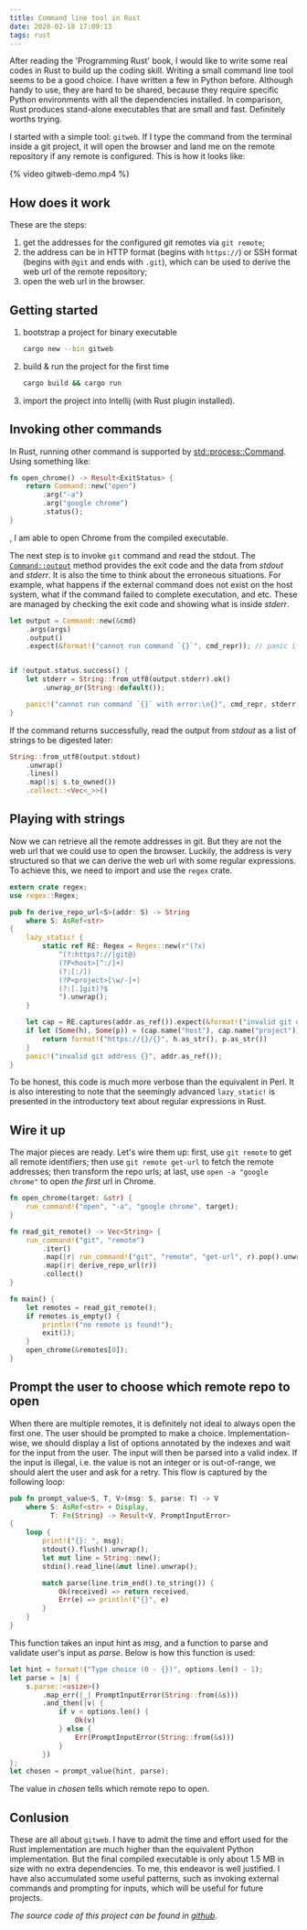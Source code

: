 ```yaml
---
title: Command line tool in Rust
date: 2020-02-18 17:09:13
tags: rust
---
```


After reading the 'Programming Rust' book, I would like to write some real codes in Rust to build up the coding skill. Writing a small command line tool seems to be a good choice. I have written a few in Python before. Although handy to use, they are hard to be shared, because they require specific Python environments with all the dependencies installed. In comparison, Rust produces stand-alone executables that are small and fast. Definitely worths trying.

I started with a simple tool: `gitweb`. If I type the command from the terminal inside a git project, it will open the browser and land me on the remote repository if any remote is configured. This is how it looks like:

{% video gitweb-demo.mp4 %}

 
## How does it work

These are the steps:
1. get the addresses for the configured git remotes via `git remote`;
2. the address can be in HTTP format (begins with `https://`) or SSH format (begins with `@git` and ends with `.git`), which can be used to derive the web url of the remote repository;
3. open the web url in the browser. 


## Getting started

1. bootstrap a project for binary executable
    ```sh
    cargo new --bin gitweb
    ```
2. build & run the project for the first time
    ```sh
    cargo build && cargo run
    ```
3. import the project into Intellij (with Rust plugin installed).


## Invoking other commands

In Rust, running other command is supported by [std::process::Command](https://doc.rust-lang.org/std/process/struct.Command.html). Using something like:
```rust
fn open_chrome() -> Result<ExitStatus> {
    return Command::new("open")
        .arg("-a")
        .arg("google chrome")
        .status();
}
```
, I am able to open Chrome from the compiled executable.

The next step is to invoke `git` command and read the stdout. The [`Command::output`](https://doc.rust-lang.org/std/process/struct.Command.html#method.output) method provides the exit code and the data from _stdout_ and _stderr_. It is also the time to think about the erroneous situations. For example, what happens if the external command does not exist on the host system, what if the command failed to complete executation, and etc. These are managed by checking the exit code and showing what is inside _stderr_.
```rust
let output = Command::new(&cmd)
    .args(args)
    .output()
    .expect(&format!("cannot run command `{}`", cmd_repr)); // panic if the command failed to start


if !output.status.success() {
    let stderr = String::from_utf8(output.stderr).ok()
        .unwrap_or(String::default());

    panic!("cannot run command `{}` with error:\n{}", cmd_repr, stderr); // panic if the exit status is not success, and log stderr
}
```
If the command returns successfully, read the output from _stdout_ as a list of strings to be digested later:
```rust
String::from_utf8(output.stdout)
    .unwrap()
    .lines()
    .map(|s| s.to_owned())
    .collect::<Vec<_>>()
```

## Playing with strings

Now we can retrieve all the remote addresses in git. But they are not the web url that we could use to open the browser. Luckily, the address is very structured so that we can derive the web url with some regular expressions. To achieve this, we need to import and use the `regex` crate.

```rust
extern crate regex;
use regex::Regex;

pub fn derive_repo_url<S>(addr: S) -> String
    where S: AsRef<str>
{
    lazy_static! {
        static ref RE: Regex = Regex::new(r"(?x)
            ^(?:https?://|git@)
            (?P<host>[^:/]+)
            (?:[:/])
            (?P<project>[\w/-]+)
            (?:[.]git)?$
            ").unwrap();
    }

    let cap = RE.captures(addr.as_ref()).expect(&format!("invalid git url: {}", addr.as_ref()));
    if let (Some(h), Some(p)) = (cap.name("host"), cap.name("project")) {
        return format!("https://{}/{}", h.as_str(), p.as_str())
    }
    panic!("invalid git address {}", addr.as_ref());
}
```
 To be honest, this code is much more verbose than the equivalent in Perl. It is also interesting to note that the seemingly advanced `lazy_static!` is presented in the introductory text about regular expressions in Rust. 

## Wire it up

The major pieces are ready. Let's wire them up: first, use `git remote` to get all remote identifiers; then use `git remote get-url` to fetch the remote addresses; then transform the repo urls; at last, use `open -a "google chrome"` to open _the first_ url in Chrome.

```rust
fn open_chrome(target: &str) {
    run_command!("open", "-a", "google chrome", target);
}

fn read_git_remote() -> Vec<String> {
    run_command!("git", "remote")
        .iter()
        .map(|r| run_command!("git", "remote", "get-url", r).pop().unwrap())
        .map(|r| derive_repo_url(r))
        .collect()
}

fn main() {
    let remotes = read_git_remote();
    if remotes.is_empty() {
        println!("no remote is found!");
        exit(1);
    }
    open_chrome(&remotes[0]);
}
```

## Prompt the user to choose which remote repo to open

When there are multiple remotes, it is definitely not ideal to always open the first one. The user should be prompted to make a choice. Implementation-wise, we should display a list of options annotated by the indexes and wait for the input from the user. The input will then be parsed into a valid index. If the input is illegal, i.e. the value is not an integer or is out-of-range, we should alert the user and ask for a retry. This flow is captured by the following loop:
```rust
pub fn prompt_value<S, T, V>(msg: S, parse: T) -> V
    where S: AsRef<str> + Display,
          T: Fn(String) -> Result<V, PromptInputError>
{
    loop {
        print!("{}: ", msg);
        stdout().flush().unwrap();
        let mut line = String::new();
        stdin().read_line(&mut line).unwrap();

        match parse(line.trim_end().to_string()) {
            Ok(received) => return received,
            Err(e) => println!("{}", e)
        }
    }
}
```
This function takes an input hint as _msg_, and a function to parse and validate user's input as _parse_. Below is how this function is used:
```rust
let hint = format!("Type choice (0 - {})", options.len() - 1);
let parse = |s| {
    s.parse::<usize>()
        .map_err(|_| PromptInputError(String::from(&s)))
        .and_then(|v| {
            if v < options.len() {
                Ok(v)
            } else {
                Err(PromptInputError(String::from(&s)))
            }
        })
};
let chosen = prompt_value(hint, parse);
```
The value in _chosen_ tells which remote repo to open.  

## Conlusion

These are all about `gitweb`. I have to admit the time and effort used for the Rust implementation are much higher than the equivalent Python implementation. But the final compiled executable is only about 1.5 MB in size with no extra dependencies. To me, this endeavor is well justified. I have also accumulated some useful patterns, such as invoking external commands and prompting for inputs, which will be useful for future projects.  

_The source code of this project can be found in [github](https://github.com/wowmmichael/gitweb-rs)._